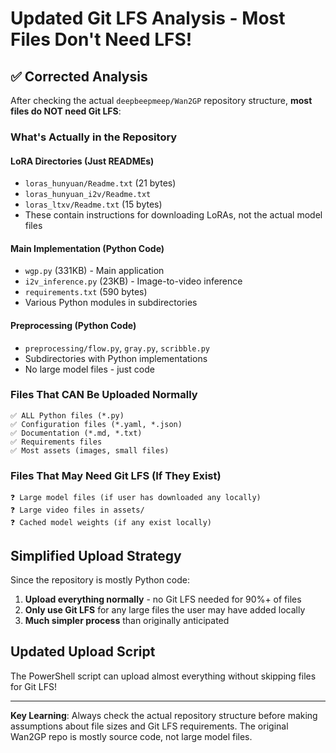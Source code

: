 # Updated Git LFS Analysis - Most Files Don't Need LFS!

## ✅ Corrected Analysis

After checking the actual `deepbeepmeep/Wan2GP` repository structure, **most files do NOT need Git LFS**:

### What's Actually in the Repository

#### LoRA Directories (Just READMEs)
- `loras_hunyuan/Readme.txt` (21 bytes)
- `loras_hunyuan_i2v/Readme.txt` 
- `loras_ltxv/Readme.txt` (15 bytes)
- These contain instructions for downloading LoRAs, not the actual model files

#### Main Implementation (Python Code)
- `wgp.py` (331KB) - Main application
- `i2v_inference.py` (23KB) - Image-to-video inference
- `requirements.txt` (590 bytes)
- Various Python modules in subdirectories

#### Preprocessing (Python Code)
- `preprocessing/flow.py`, `gray.py`, `scribble.py`
- Subdirectories with Python implementations
- No large model files - just code

### Files That CAN Be Uploaded Normally
```
✅ ALL Python files (*.py)
✅ Configuration files (*.yaml, *.json) 
✅ Documentation (*.md, *.txt)
✅ Requirements files
✅ Most assets (images, small files)
```

### Files That May Need Git LFS (If They Exist)
```
❓ Large model files (if user has downloaded any locally)
❓ Large video files in assets/
❓ Cached model weights (if any exist locally)
```

## Simplified Upload Strategy

Since the repository is mostly Python code:

1. **Upload everything normally** - no Git LFS needed for 90%+ of files
2. **Only use Git LFS** for any large files the user may have added locally
3. **Much simpler process** than originally anticipated

## Updated Upload Script

The PowerShell script can upload almost everything without skipping files for Git LFS!

---

**Key Learning**: Always check the actual repository structure before making assumptions about file sizes and Git LFS requirements. The original Wan2GP repo is mostly source code, not large model files.